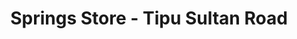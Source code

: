 ---
title: "Springs Store - Tipu Sultan Road"
url: /karachi/springs-store-tipu-sultan-road/
shop: supermarket
---
